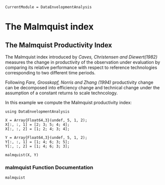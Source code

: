 ```@meta
CurrentModule = DataEnvelopmentAnalysis
```

# The Malmquist index

## The Malmquist Productivity Index

The Malmquist index introduced by *Caves, Christensen and Diewert(1982)* measures the change in  productivity of the observation under evaluation by comparing its relative performance with respect to  reference  technologies corresponding to two different time periods.

Following *Fare, Grosskopf, Norris and Zhang (1994)* productivity change can be decomposed into efficiency change and technical change under the assumption of a constant returns to scale techncology.

In this example we compute the Malmquist productivity index:
```@example malmquist
using DataEnvelopmentAnalysis

X = Array{Float64,3}(undef, 5, 1, 2);
X[:, :, 1] = [2; 3; 5; 4; 4];
X[:, :, 2] = [1; 2; 4; 3; 4];

Y = Array{Float64,3}(undef, 5, 1, 2);
Y[:, :, 1] = [1; 4; 6; 3; 5];
Y[:, :, 2] = [1; 4; 6; 3; 3];

malmquist(X, Y)
```

### malmquist Function Documentation

```@docs
malmquist
```